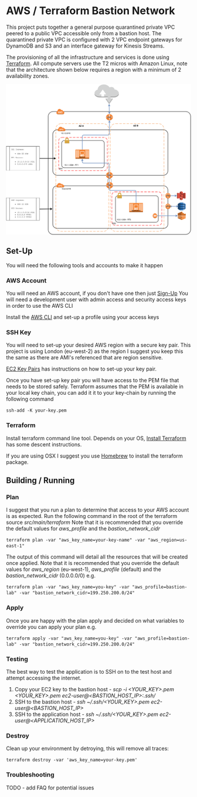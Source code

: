 # AWS / Terraform Bastion Network

This project puts together a general purpose quarantined private VPC peered to a public VPC accessible only from a bastion host.
The quarantined private VPC is configured with 2 VPC endpoint gateways for DynamoDB and S3 and an interface gateway for Kinesis Streams.

The provisioning of all the infrastructure and services is done using [Terraform](https://www.terraform.io/).
All compute servers use the T2 micros with Amazon Linux, note that the architecture shown below requires a region with a minimum of 2 availability zones.

![Bastion VPC](aws-terraform-bastion-network.png)

## Set-Up

You will need the following tools and accounts to make it happen

### AWS Account

You will need an AWS account, if you don't have one then just [Sign-Up](https://aws.amazon.com/free)
You will need a development user with admin access and security access keys in order to use the AWS CLI

Install the [AWS CLI](https://aws.amazon.com/cli/) and set-up a profile using your access keys


### SSH Key

You will need to set-up your desired AWS region with a secure key pair.
This project is using London (eu-west-2) as the region I suggest you keep this the same as there are AMI's referenced that are region sensitive.

[EC2 Key Pairs](http://docs.aws.amazon.com/AWSEC2/latest/UserGuide/ec2-key-pairs.html) has instructions on how to set-up your key pair.

Once you have set-up key pair you will have access to the PEM file that needs to be stored safely.
Terraform assumes that the PEM is available in your local key chain, you can add it it to your key-chain by running the following command

```commandline
ssh-add -K your-key.pem
```

### Terraform

Install terraform command line tool. Depends on your OS, [Install Terraform](https://www.terraform.io/intro/getting-started/install.html) has some descent instructions.

If you are using OSX I suggest you use [Homebrew](https://brew.sh/) to install the terraform package.

## Building / Running

### Plan

I suggest that you run a plan to determine that access to your AWS account is as expected.
Run the following command in the root of the terraform source _src/main/terraform_
Note that it is recommended that you override the default values for _aws_profile_ and the _bastion_network_cidr_

```commandline
terraform plan -var "aws_key_name=your-key-name" -var "aws_region=us-east-1"
```

The output of this command will detail all the resources that will be created once applied.
Note that it is recommended that you override the default values for _aws_region_ (eu-west-1), _aws_profile_ (default)
and the _bastion_network_cidr_ (0.0.0.0/0) e.g.

```commandline
terraform plan -var "aws_key_name=you-key" -var "aws_profile=bastion-lab" -var "bastion_network_cidr=199.250.200.0/24"
```

### Apply

Once you are happy with the plan apply and decided on what variables to override you can apply your plan e.g.

```commandline
terraform apply -var "aws_key_name=you-key" -var "aws_profile=bastion-lab" -var "bastion_network_cidr=199.250.200.0/24"
```

### Testing

The best way to test the application is to SSH on to the test host and attempt accessing the internet.

1. Copy your EC2 key to the bastion host - _scp -i <YOUR_KEY>.pem <YOUR_KEY>.pem ec2-user@<BASTION_HOST_IP>:.ssh/_
2. SSH to the bastion host - _ssh ~/.ssh/<YOUR_KEY>.pem ec2-user@<BASTION_HOST_IP>_
3. SSH to the application host - _ssh ~/.ssh/<YOUR_KEY>.pem ec2-user@<APPLICATION_HOST_IP>_

### Destroy

Clean up your environment by detroying, this will remove all traces:
```commandline
terraform destroy -var 'aws_key_name=your-key.pem'
```

### Troubleshooting

TODO - add FAQ for potential issues
